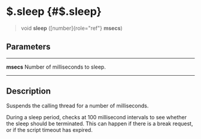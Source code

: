 \$.sleep {#$.sleep}
========

> void **sleep** ([number]{role="ref"} **msecs**)

Parameters
----------

  ----------- ----------------------------------
  **msecs**   Number of milliseconds to sleep.
  ----------- ----------------------------------

Description
-----------

Suspends the calling thread for a number of milliseconds.

During a sleep period, checks at 100 millisecond intervals to see
whether the sleep should be terminated. This can happen if there is a
break request, or if the script timeout has expired.
